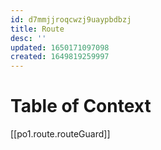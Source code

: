 ```yaml
---
id: d7mmjjroqcwzj9uaypbdbzj
title: Route
desc: ''
updated: 1650171097098
created: 1649819259997
---
```


# Table of Context

[[po1.route.routeGuard]]
